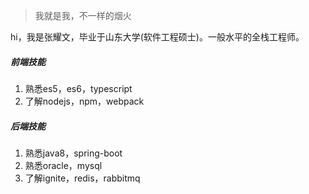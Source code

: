 > 我就是我，不一样的烟火

hi，我是张耀文，毕业于山东大学(软件工程硕士)。一般水平的全栈工程师。

##### 前端技能
1. 熟悉es5，es6，typescript
1. 了解nodejs，npm，webpack

##### 后端技能
1. 熟悉java8，spring-boot
1. 熟悉oracle，mysql
1. 了解ignite，redis，rabbitmq


